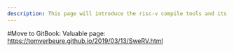 ```yaml
---
description: This page will introduce the risc-v compile tools and its usage.
---
```


#Move to GitBook:
Valuable page:
https://tomverbeure.github.io/2019/03/13/SweRV.html
